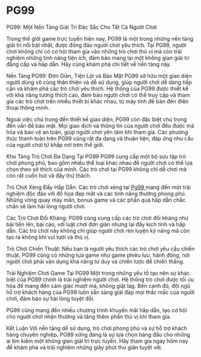 # PG99
PG99: Một Nền Tảng Giải Trí Đặc Sắc Cho Tất Cả Người Chơi

Trong thế giới game trực tuyến hiện nay, PG99 là một trong những nền tảng giải trí nổi bật nhất, được đông đảo người chơi yêu thích. Tại PG99, người chơi không chỉ có cơ hội tham gia vào những trò chơi thú vị mà còn trải nghiệm những tính năng tiện ích, đảm bảo mang lại một không gian giải trí đẳng cấp và hấp dẫn. Hãy cùng khám phá chi tiết về nền tảng này.

Nền Tảng PG99: Đơn Giản, Tiện Lợi và Bảo Mật
PG99 sở hữu một giao diện người dùng vô cùng thân thiện và dễ sử dụng, giúp người chơi dễ dàng tiếp cận và khám phá các trò chơi yêu thích. Hệ thống của PG99 được thiết kế với khả năng tương thích cao, đảm bảo người chơi có thể truy cập và tham gia các trò chơi trên nhiều thiết bị khác nhau, từ máy tính để bàn đến điện thoại thông minh.

Ngoài việc chú trọng đến thiết kế giao diện, PG99 còn đặc biệt chú trọng đến vấn đề bảo mật. Mọi giao dịch và thông tin của người chơi đều được mã hóa và bảo vệ an toàn, giúp người chơi yên tâm khi tham gia. Các phương thức thanh toán trên PG99 cũng rất đa dạng và thuận tiện, đáp ứng nhu cầu của người chơi từ khắp nơi trên thế giới.

Kho Tàng Trò Chơi Đa Dạng Tại PG99
PG99 cung cấp một bộ sưu tập trò chơi phong phú, bao gồm nhiều thể loại khác nhau để người chơi có thể lựa chọn theo sở thích của mình. Các trò chơi tại PG99 không chỉ dễ chơi mà còn rất cuốn hút và đầy thử thách.

Trò Chơi Xèng Đầy Hấp Dẫn: Các trò chơi xèng tại <a href="https://pg99-vn.com"> Pg99 </a>  mang đến một trải nghiệm độc đáo với đồ họa đẹp mắt và các tính năng thưởng phong phú. Những vòng quay may mắn, bonus game và các phần quà hấp dẫn chắc chắn sẽ làm hài lòng người chơi.

Các Trò Chơi Đối Kháng: PG99 cũng cung cấp các trò chơi đối kháng như bài tiến lên, bài cào, với luật chơi đơn giản nhưng lại đầy kịch tính và hấp dẫn. Các trò chơi này không chỉ giúp người chơi rèn luyện kỹ năng mà còn tạo ra không khí vui tươi và thú vị.

Trò Chơi Chiến Thuật: Nếu bạn là người yêu thích các trò chơi yêu cầu chiến thuật, PG99 cũng có những tựa game như game phiêu lưu, hành động, nơi người chơi phải vận dụng khả năng tư duy và chiến lược để chiến thắng.

Trải Nghiệm Chơi Game Tại PG99
Một trong những yếu tố tạo nên sự khác biệt của PG99 chính là trải nghiệm người chơi. Hệ thống trò chơi được tối ưu hóa để mang đến cảm giác mượt mà, không giật lag. Bên cạnh đó, đội ngũ hỗ trợ khách hàng của PG99 luôn sẵn sàng giải đáp mọi thắc mắc của người chơi, đảm bảo sự hài lòng tuyệt đối.

PG99 cũng mang đến nhiều chương trình khuyến mãi hấp dẫn, tạo cơ hội cho người chơi nhận thưởng và tăng thêm phần thú vị khi tham gia.

Kết Luận
Với nền tảng dễ sử dụng, trò chơi phong phú và sự hỗ trợ khách hàng chuyên nghiệp, PG99 xứng đáng là sự lựa chọn hàng đầu cho những ai tìm kiếm một không gian giải trí trực tuyến. Hãy tham gia ngay hôm nay để khám phá và trải nghiệm những giây phút thư giãn tuyệt vời.
